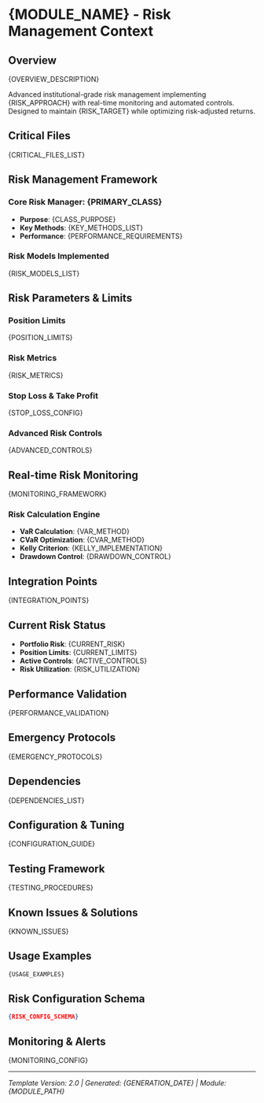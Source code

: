 # {MODULE_NAME} - Risk Management Context

## Overview
{OVERVIEW_DESCRIPTION}

Advanced institutional-grade risk management implementing {RISK_APPROACH} with real-time monitoring and automated controls. Designed to maintain {RISK_TARGET} while optimizing risk-adjusted returns.

## Critical Files
{CRITICAL_FILES_LIST}

## Risk Management Framework

### Core Risk Manager: {PRIMARY_CLASS}
- **Purpose**: {CLASS_PURPOSE}
- **Key Methods**:
{KEY_METHODS_LIST}
- **Performance**: {PERFORMANCE_REQUIREMENTS}

### Risk Models Implemented
{RISK_MODELS_LIST}

## Risk Parameters & Limits

### Position Limits
{POSITION_LIMITS}

### Risk Metrics
{RISK_METRICS}

### Stop Loss & Take Profit
{STOP_LOSS_CONFIG}

### Advanced Risk Controls
{ADVANCED_CONTROLS}

## Real-time Risk Monitoring
{MONITORING_FRAMEWORK}

### Risk Calculation Engine
- **VaR Calculation**: {VAR_METHOD}
- **CVaR Optimization**: {CVAR_METHOD}
- **Kelly Criterion**: {KELLY_IMPLEMENTATION}
- **Drawdown Control**: {DRAWDOWN_CONTROL}

## Integration Points
{INTEGRATION_POINTS}

## Current Risk Status
- **Portfolio Risk**: {CURRENT_RISK}
- **Position Limits**: {CURRENT_LIMITS}
- **Active Controls**: {ACTIVE_CONTROLS}
- **Risk Utilization**: {RISK_UTILIZATION}

## Performance Validation
{PERFORMANCE_VALIDATION}

## Emergency Protocols
{EMERGENCY_PROTOCOLS}

## Dependencies
{DEPENDENCIES_LIST}

## Configuration & Tuning
{CONFIGURATION_GUIDE}

## Testing Framework
{TESTING_PROCEDURES}

## Known Issues & Solutions
{KNOWN_ISSUES}

## Usage Examples
```python
{USAGE_EXAMPLES}
```

## Risk Configuration Schema
```json
{RISK_CONFIG_SCHEMA}
```

## Monitoring & Alerts
{MONITORING_CONFIG}

---
*Template Version: 2.0 | Generated: {GENERATION_DATE} | Module: {MODULE_PATH}*